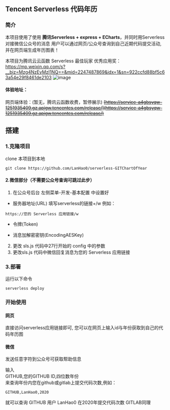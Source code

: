 ## Tencent Serverless  代码年历
### 简介
本项目使用了使用 **腾讯Serverless  + express + ECharts**，并同时用Serverless对接微信公众号的消息
用户可以通过网页/公众号查询到自己近期代码提交活动, 并在网页端生成年历图表！

本项目为腾讯云云函数 Serverless 最佳玩家 优秀应用奖： https://mp.weixin.qq.com/s?__biz=Mzg4NzEyMzI1NQ==&mid=2247487869&idx=1&sn=922ccfd88bf5c63a54e29f8461de2103
![image](https://user-images.githubusercontent.com/14994590/173582698-c89af124-8b63-4fa8-8e7c-1060fce3a756.png)

#### 体验地址：
网页端体验：(暂无，腾讯云函数收费，暂停展示)
<s>[https://service-a4gbsyqw-1251935409.gz.apigw.tencentcs.com/release/](https://service-a4gbsyqw-1251935409.gz.apigw.tencentcs.com/release/)
</s>

## 搭建
### 1.克隆项目
clone 本项目到本地
```
git clone https://github.com/LanHao0/serverless-GITChartOfYear
```

#### 2.微信部分（不需要公众号查询可跳过此步）
1. 在公众号后台 左侧菜单-开发-基本配置 中设置好
- 服务器地址(URL)
填写serverless的链接+/w
例如： 
```
https://您的 Serverless 应用链接/w
```
- 令牌(Token)

- 消息加解密密钥(EncodingAESKey)

2. 更改 sls.js 代码中27行开始的 config 中的参数
3. 更改sls.js 代码中微信回复消息为您的 Serverless 应用链接
 
### 3.部署
运行以下命令
```
serverless deploy
```


### 开始使用
#### 网页
直接访问serverless应用链接即可, 您可以在网页上输入id与年份获取到自己的代码年历图

#### 微信
发送任意字符到公众号可获取帮助信息

输入  
GITHUB,您的GITHUB ID,四位数年份  
来查询年份内您在github或gitlab上提交代码次数,例如：
```
GITHUB,LanHao0,2020
```
就可以查询 GITHUB 用户 LanHao0 在2020年提交代码次数
GITLAB同理



[网页体验]: https://service-a4gbsyqw-1251935409.gz.apigw.tencentcs.com/release/
